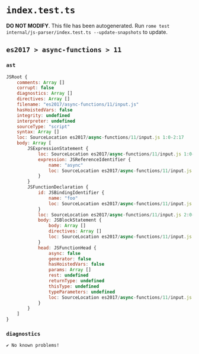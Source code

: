 # `index.test.ts`

**DO NOT MODIFY**. This file has been autogenerated. Run `rome test internal/js-parser/index.test.ts --update-snapshots` to update.

## `es2017 > async-functions > 11`

### `ast`

```javascript
JSRoot {
	comments: Array []
	corrupt: false
	diagnostics: Array []
	directives: Array []
	filename: "es2017/async-functions/11/input.js"
	hasHoistedVars: false
	integrity: undefined
	interpreter: undefined
	sourceType: "script"
	syntax: Array []
	loc: SourceLocation es2017/async-functions/11/input.js 1:0-2:17
	body: Array [
		JSExpressionStatement {
			loc: SourceLocation es2017/async-functions/11/input.js 1:0-1:5
			expression: JSReferenceIdentifier {
				name: "async"
				loc: SourceLocation es2017/async-functions/11/input.js 1:0-1:5 (async)
			}
		}
		JSFunctionDeclaration {
			id: JSBindingIdentifier {
				name: "foo"
				loc: SourceLocation es2017/async-functions/11/input.js 2:9-2:12 (foo)
			}
			loc: SourceLocation es2017/async-functions/11/input.js 2:0-2:17
			body: JSBlockStatement {
				body: Array []
				directives: Array []
				loc: SourceLocation es2017/async-functions/11/input.js 2:15-2:17
			}
			head: JSFunctionHead {
				async: false
				generator: false
				hasHoistedVars: false
				params: Array []
				rest: undefined
				returnType: undefined
				thisType: undefined
				typeParameters: undefined
				loc: SourceLocation es2017/async-functions/11/input.js 2:12-2:14
			}
		}
	]
}
```

### `diagnostics`

```
✔ No known problems!

```
